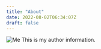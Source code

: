 ```yaml
---
title: "About"
date: 2022-08-02T06:34:07Z
draft: false
---
```


![Me](/me.jpg)
This is my author information.

